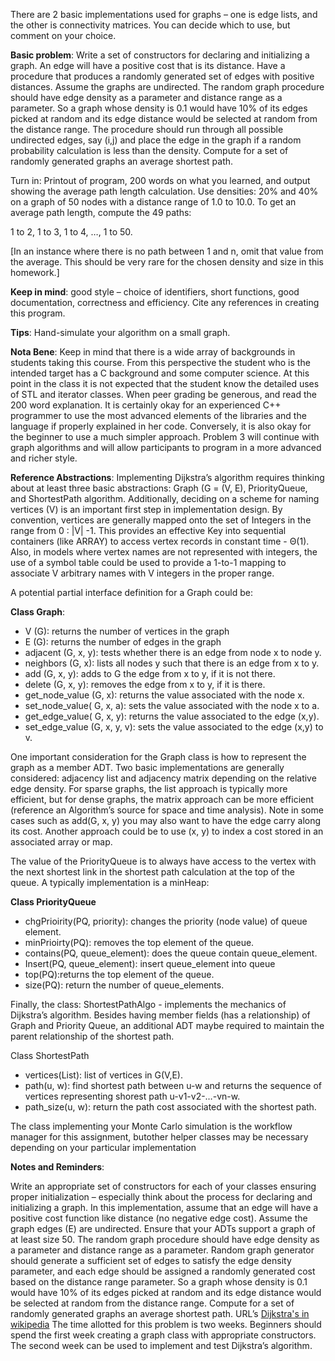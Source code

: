There are 2 basic implementations used for graphs – one is edge lists, and the other is connectivity matrices. You can decide which to use, but comment on your choice. 

**Basic problem**:  Write a set of constructors for declaring and initializing a graph. An edge will have a positive cost that is its distance. Have a procedure that produces a randomly generated set of edges with positive distances.  Assume the graphs are undirected. The random graph procedure should have edge density as a parameter and distance range as a parameter. So a graph whose density is 0.1 would have 10% of its edges picked at random and its edge distance would be selected at random from the distance range. The procedure should run through all possible undirected edges, say (i,j) and place the edge in the graph if a random probability calculation is less than the density. Compute for a set of randomly generated graphs an average shortest path.

Turn in:  Printout of program, 200 words on what you learned, and output showing the average path length calculation. Use densities: 20% and 40% on a graph of 50 nodes with a distance range of 1.0 to 10.0.   To get an average path length, compute the 49 paths:

1 to 2, 1 to 3, 1 to 4, …, 1 to 50. 

[In an instance where there is no path between 1 and n, omit that value from the average. This should be very rare for the chosen density and size in this homework.]

**Keep in mind**: good style – choice of identifiers, short functions, good documentation, correctness and efficiency. Cite any references in creating this program.

**Tips**:  Hand-simulate your algorithm on a small graph.

**Nota Bene**:  Keep in mind that there is a wide array of backgrounds in students taking this course. From this perspective the student who is the intended target has a C background and some computer science. At this point in the class it is not expected that the student know the detailed uses of STL and iterator classes. When peer grading be generous, and read the 200 word explanation. It is certainly okay for an experienced C++ programmer to use the most advanced elements of the libraries and the language if properly explained in her code. Conversely, it is also okay for the beginner to use a much simpler approach.  Problem 3 will continue with graph algorithms and will allow participants to program in a more advanced and richer style.

**Reference Abstractions**:  Implementing Dijkstra’s algorithm requires thinking about at least three basic abstractions: Graph (G = (V, E), PriorityQueue, and ShortestPath algorithm.  Additionally, deciding on a scheme for naming vertices (V) is an important first step in implementation design. By convention, vertices are generally mapped onto the set of Integers in the range from 0 : |V| -1.  This provides an effective Key into sequential containers (like ARRAY) to access vertex records in constant time - Θ(1). Also, in models where vertex names are not represented with integers, the use of a symbol table could be used to provide a 1-to-1 mapping to associate V arbitrary names with V integers in the proper range.

A potential partial interface definition for a Graph could be:

**Class Graph**:

* V (G): returns the number of vertices in the graph
* E (G): returns the number of edges in the graph
* adjacent (G, x, y): tests whether there is an edge from node x to node y.
* neighbors (G, x): lists all nodes y such that there is an edge from x to y.
* add (G, x, y): adds to G the edge from x to y, if it is not there.
* delete (G, x, y): removes the edge from x to y, if it is there.
* get_node_value (G, x): returns the value associated with the node x.
* set_node_value( G, x, a): sets the value associated with the node x to a.
* get_edge_value( G, x, y): returns the value associated to the edge (x,y).
* set_edge_value (G, x, y, v): sets the value associated to the edge (x,y) to v.

One important consideration for the Graph class is how to represent the graph as a member ADT. Two basic implementations are generally considered: adjacency list and adjacency matrix depending on the relative edge density. For sparse graphs, the list approach is typically more efficient, but for dense graphs, the matrix approach can be more efficient (reference an Algorithm’s source for space and time analysis). Note in some cases such as add(G, x, y) you may also want to have the edge carry along its cost. Another approach could be to use (x, y) to index a cost stored in an associated array or map.

The value of the PriorityQueue is to always have access to the vertex with the next shortest link in the shortest path calculation at the top of the queue. A typically implementation is a minHeap:

**Class PriorityQueue**

* chgPrioirity(PQ, priority): changes the priority (node value) of queue element.
* minPrioirty(PQ): removes the top element of the queue.
* contains(PQ, queue_element): does the queue contain queue_element.
* Insert(PQ, queue_element): insert queue_element into queue
* top(PQ):returns the top element of the queue.
* size(PQ): return the number of queue_elements.

Finally, the class: ShortestPathAlgo - implements the mechanics of Dijkstra’s algorithm. Besides having member fields (has a relationship) of Graph and Priority Queue, an additional ADT maybe required to maintain the parent relationship of the shortest path.

Class ShortestPath
* vertices(List): list of vertices in G(V,E).
* path(u, w): find shortest path between u-w and returns the sequence of vertices representing shorest path u-v1-v2-…-vn-w.
* path_size(u, w): return the path cost associated with the shortest path.

The class implementing your Monte Carlo simulation is the workflow manager for this assignment, butother helper classes may be necessary depending on your particular implementation

**Notes and Reminders**:

Write an appropriate set of constructors for each of your classes ensuring proper initialization – especially think about the process for declaring and initializing a graph. 
In this implementation, assume that an edge will have a positive cost function like distance (no negative edge cost). 
Assume the graph edges (E)  are undirected.
Ensure that your ADTs support a graph of at least size 50.
The random graph procedure should have edge density as a parameter and distance range as a parameter.
Random graph generator should generate a sufficient set of edges to satisfy the edge density parameter, and each edge should be assigned a randomly generated cost based on the distance range parameter.
So a graph whose density is 0.1 would have 10% of its edges picked at random and its edge distance would be selected at random from the distance range. 
Compute for a set of randomly generated graphs an average shortest path.
URL’s
[Dijkstra's in wikipedia](http://en.wikipedia.org/wiki/Dijkstra's_algorithm)
The time allotted for this problem is two weeks. Beginners should spend the first week creating a graph class with appropriate constructors. The second week can be used to implement and test Dijkstra’s algorithm.
